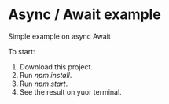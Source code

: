 # Async / Await example

Simple example on async Await

To start:
1. Download this project.
2. Run *npm install*.
3. Run *npm start*.
4. See the result on yuor terminal.